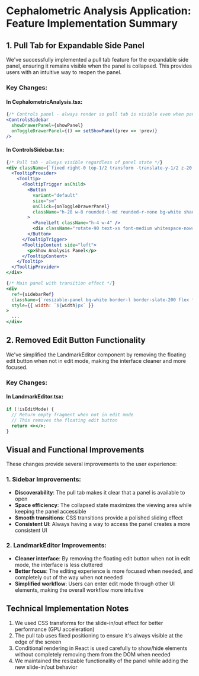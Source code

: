 # Cephalometric Analysis Application: Feature Implementation Summary

## 1. Pull Tab for Expandable Side Panel

We've successfully implemented a pull tab feature for the expandable side panel, ensuring it remains visible when the panel is collapsed. This provides users with an intuitive way to reopen the panel.

### Key Changes:

#### In CephalometricAnalysis.tsx:
```jsx
{/* Controls panel - always render so pull tab is visible even when panel is hidden */}
<ControlsSidebar 
  showDrawerPanel={showPanel} 
  onToggleDrawerPanel={() => setShowPanel(prev => !prev)} 
/>
```

#### In ControlsSidebar.tsx:
```jsx
{/* Pull tab - always visible regardless of panel state */}
<div className={`fixed right-0 top-1/2 transform -translate-y-1/2 z-20 ${showDrawerPanel ? 'hidden' : 'block'}`}>
  <TooltipProvider>
    <Tooltip>
      <TooltipTrigger asChild>
        <Button 
          variant="default" 
          size="sm"
          onClick={onToggleDrawerPanel}
          className="h-28 w-8 rounded-l-md rounded-r-none bg-white shadow-lg text-slate-600 hover:bg-slate-50 border border-r-0 border-slate-200 flex flex-col justify-center items-center gap-2"
        >
          <PanelLeft className="h-4 w-4" />
          <div className="rotate-90 text-xs font-medium whitespace-nowrap">Open Panel</div>
        </Button>
      </TooltipTrigger>
      <TooltipContent side="left">
        <p>Show Analysis Panel</p>
      </TooltipContent>
    </Tooltip>
  </TooltipProvider>
</div>

{/* Main panel with transition effect */}
<div 
  ref={sidebarRef}
  className={`resizable-panel bg-white border-l border-slate-200 flex flex-col overflow-hidden shadow-md transition-all duration-300 ease-in-out ${showDrawerPanel ? 'translate-x-0' : 'translate-x-full'}`}
  style={{ width: `${width}px` }}
>
  ...
</div>
```

## 2. Removed Edit Button Functionality

We've simplified the LandmarkEditor component by removing the floating edit button when not in edit mode, making the interface cleaner and more focused.

### Key Changes:

#### In LandmarkEditor.tsx:
```jsx
if (!isEditMode) {
  // Return empty fragment when not in edit mode
  // This removes the floating edit button
  return <></>;
}
```

## Visual and Functional Improvements

These changes provide several improvements to the user experience:

### 1. Sidebar Improvements:
- **Discoverability**: The pull tab makes it clear that a panel is available to open
- **Space efficiency**: The collapsed state maximizes the viewing area while keeping the panel accessible
- **Smooth transitions**: CSS transitions provide a polished sliding effect
- **Consistent UI**: Always having a way to access the panel creates a more consistent UI

### 2. LandmarkEditor Improvements:
- **Cleaner interface**: By removing the floating edit button when not in edit mode, the interface is less cluttered
- **Better focus**: The editing experience is more focused when needed, and completely out of the way when not needed
- **Simplified workflow**: Users can enter edit mode through other UI elements, making the overall workflow more intuitive

## Technical Implementation Notes

1. We used CSS transforms for the slide-in/out effect for better performance (GPU acceleration)
2. The pull tab uses fixed positioning to ensure it's always visible at the edge of the screen
3. Conditional rendering in React is used carefully to show/hide elements without completely removing them from the DOM when needed
4. We maintained the resizable functionality of the panel while adding the new slide-in/out behavior